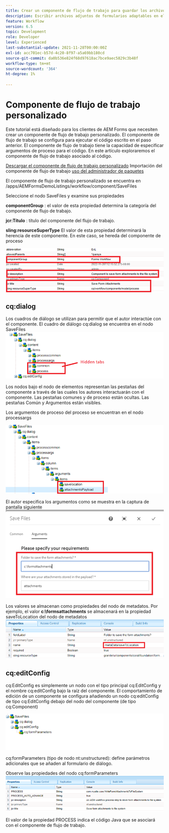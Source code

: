 ```yaml
---
title: Crear un componente de flujo de trabajo para guardar los archivos adjuntos en el sistema de archivos
description: Escribir archivos adjuntos de formularios adaptables en el sistema de archivos mediante el componente de flujo de trabajo personalizado
feature: Workflow
version: 6.5
topic: Development
role: Developer
level: Experienced
last-substantial-update: 2021-11-28T00:00:00Z
exl-id: acc701ec-b57d-4c20-8f97-a5a69bb180cd
source-git-commit: da0b536e824f68d97618ac7bce9aec5829c3b48f
workflow-type: tm+mt
source-wordcount: '364'
ht-degree: 1%

---
```


# Componente de flujo de trabajo personalizado

Este tutorial está diseñado para los clientes de AEM Forms que necesiten crear un componente de flujo de trabajo personalizado. El componente de flujo de trabajo se configura para ejecutar el código escrito en el paso anterior. El componente de flujo de trabajo tiene la capacidad de especificar argumentos de proceso para el código. En este artículo exploraremos el componente de flujo de trabajo asociado al código.


[Descargar el componente de flujo de trabajo personalizado](assets/saveFiles.zip)
Importación del componente de flujo de trabajo [uso del administrador de paquetes](http://localhost:4502/crx/packmgr/index.jsp)

El componente de flujo de trabajo personalizado se encuentra en /apps/AEMFormsDemoListings/workflow/component/SaveFiles

Seleccione el nodo SaveFiles y examine sus propiedades

**componentGroup** : el valor de esta propiedad determina la categoría del componente de flujo de trabajo.

**jcr:Título** : título del componente del flujo de trabajo.

**sling:resourceSuperType** El valor de esta propiedad determinará la herencia de este componente. En este caso, se hereda del componente de proceso


![component-properties](assets/component-properties1.png)

## cq:dialog

Los cuadros de diálogo se utilizan para permitir que el autor interactúe con el componente. El cuadro de diálogo cq:dialog se encuentra en el nodo SaveFiles
![cq-dialog](assets/cq-dialog.png)

Los nodos bajo el nodo de elementos representan las pestañas del componente a través de las cuales los autores interactuarán con el componente. Las pestañas comunes y de proceso están ocultas. Las pestañas Común y Argumentos están visibles.

Los argumentos de proceso del proceso se encuentran en el nodo processargs

![process-args](assets/process-arguments.png)

El autor especifica los argumentos como se muestra en la captura de pantalla siguiente
![workflow-component](assets/custom-workflow-component.png)

Los valores se almacenan como propiedades del nodo de metadatos. Por ejemplo, el valor **c:\formsattachments** se almacenará en la propiedad saveToLocation del nodo de metadatos
![save-location](assets/save-to-location.png)

## cq:editConfig

cq:EditConfig es simplemente un nodo con el tipo principal cq:EditConfig y el nombre cq:editConfig bajo la raíz del componente. El comportamiento de edición de un componente se configura añadiendo un nodo cq:editConfig de tipo cq:EditConfig debajo del nodo del componente (de tipo cq:Component)

![edit-config](assets/cq-edit-config.png)

cq:formParameters (tipo de nodo nt:unstructured): define parámetros adicionales que se añaden al formulario de diálogo.


Observe las propiedades del nodo cq:formParameters
![from-parameters-properties](assets/form-parameters-properties.png)

El valor de la propiedad PROCESS indica el código Java que se asociará con el componente de flujo de trabajo.
